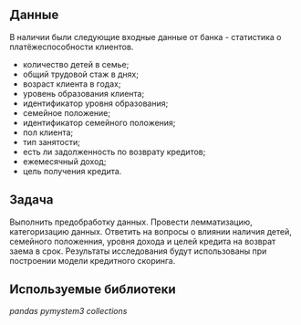 ## Данные

В наличии были следующие входные данные от банка - статистика о платёжеспособности клиентов.

- количество детей в семье;
- общий трудовой стаж в днях;
- возраст клиента в годах;
- уровень образования клиента;
- идентификатор уровня образования;
- семейное положение;
- идентификатор семейного положения;
- пол клиента;
- тип занятости;
- есть ли задолженность по возврату кредитов;
- ежемесячный доход;
- цель получения кредита.

## Задача

Выполнить предобработку данных. Провести лемматизацию, категоризацию данных.
Ответить на вопросы о влиянии наличия детей, семейного положенния, уровня дохода и целей кредита на возврат заема в срок. Результаты исследования будут использованы при построении модели кредитного скоринга.

## Используемые библиотеки
*pandas*
*pymystem3*
*collections*